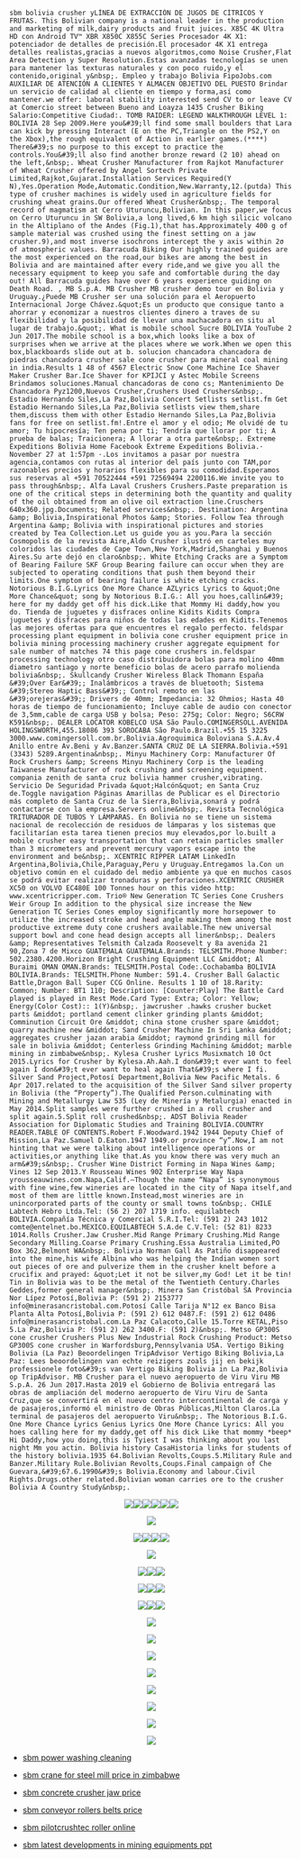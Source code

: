 
```
sbm bolivia crusher yLÍNEA DE EXTRACCIÓN DE JUGOS DE CÍTRICOS Y FRUTAS. This Bolivian company is a national leader in the production and marketing of milk,dairy products and fruit juices. X85C 4K Ultra HD con Android TV™ XBR X850C X855C Series Procesador 4K X1: potenciador de detalles de precisión.El procesador 4K X1 entrega detalles realistas,gracias a nuevos algoritmos,como Noise Crusher,Flat Area Detection y Super Resolution.Estas avanzadas tecnologías se unen para mantener las texturas naturales y con poco ruido,y el contenido,original y&nbsp;. Empleo y trabajo Bolivia FipoJobs.com AUXILIAR DE ATENCIÓN A CLIENTES Y ALMACEN OBJETIVO DEL PUESTO Brindar un servicio de calidad al cliente en tiempo y forma,así como mantener.we offer: laboral stability interested send CV to or leave CV at Comercio street between Bueno and Loayza 1435 Crusher Biking Salario:Competitive Ciudad:. TOMB RAIDER: LEGEND WALKTHROUGH LEVEL 1: BOLIVIA 28 Sep 2009.Here you&#39;ll find some small boulders that Lara can kick by pressing Interact (E on the PC,Triangle on the PS2,Y on the Xbox),the rough equivalent of Action in earlier games.(****) There&#39;s no purpose to this except to practice the controls.You&#39;ll also find another bronze reward (2 10) ahead on the left,&nbsp;. Wheat Crusher Manufacturer from Rajkot Manufacturer of Wheat Crusher offered by Angel Sortech Private Limited,Rajkot,Gujarat.Installation Services Required(Y N),Yes.Operation Mode,Automatic.Condition,New.Warranty,12.(putda) This type of crusher machines is widely used in agriculture fields for crushing wheat grains.Our offered Wheat Crusher&nbsp;. The temporal record of magmatism at Cerro Uturuncu,Bolivian. In this paper,we focus on Cerro Uturuncu in SW Bolivia,a long lived,6 km high silicic volcano in the Altiplano of the Andes (Fig.1),that has.Approximately 400 g of sample material was crushed using the finest setting on a jaw crusher.9),and most inverse isochrons intercept the y axis within 2σ of atmospheric values. Barracuda Biking Our highly trained guides are the most experienced on the road,our bikes are among the best in Bolivia and are maintained after every ride,and we give you all the necessary equipment to keep you safe and comfortable during the day out! All Barracuda guides have over 6 years experience guiding on Death Road. , MB S.p.A. MB Crusher MB crusher demo tour en Bolivia y Uruguay.¿Puede MB Crusher ser una solución para el Aeropuerto Internacional Jorge Chávez.&quot;Es un producto que consigue tanto a ahorrar y economizar a nuestros clientes dinero a traves de su flexibilidad y la posibilidad de llevar una machacadora en situ al lugar de trabajo.&quot;. What is mobile school Sucre BOLIVIA YouTube 2 Jun 2017.The mobile school is a box,which looks like a box of surprises when we arrive at the places where we work.When we open this box,blackboards slide out at b. solucion chancadora chancadora de piedras chancadora crusher sale cone crusher para mineral coal mining in india.Results 1 48 of 4567 Electric Snow Cone Machine Ice Shaver Maker Crusher Bar.Ice Shaver for KPIJCI y Astec Mobile Screens Brindamos soluciones.Manual chancadoras de cono cs; Mantenimiento De Chancadora Pyz1200,Nuevos Crusher,Crushers Used Crushers&nbsp;. Estadio Hernando Siles,La Paz,Bolivia Concert Setlists setlist.fm Get Estadio Hernando Siles,La Paz,Bolivia setlists view them,share them,discuss them with other Estadio Hernando Siles,La Paz,Bolivia fans for free on setlist.fm!.Entre el amor y el odio; Me olvidé de tu amor; Tu hipocresía; Ten pena por ti; Tendría que llorar por ti; A prueba de balas; Traicionera; A llorar a otra parte&nbsp;. Extreme Expeditions Bolivia Home Facebook Extreme Expeditions Bolivia.· November 27 at 1:57pm ·.Los invitamos a pasar por nuestra agencia,contamos con rutas al interior del país junto con TAM,por razonables precios y horarios flexibles para su comodidad.Esperamos sus reservas al +591 70522444 +591 72569494 2200116.We invite you to pass through&nbsp;. Alfa Laval Crushers Crushers.Paste preparation is one of the critical steps in determining both the quantity and quality of the oil obtained from an olive oil extraction line.Cruschers 640x360.jpg.Documents; Related services&nbsp;. Destination: Argentina &amp; Bolivia,Inspirational Photos &amp; Stories. Follow Tea through Argentina &amp; Bolivia with inspirational pictures and stories created by Tea Collection.Let us guide you as you.Para la sección Cosmopolis de la revista Aire,Aldo Crusher ilustró en carteles muy coloridos las ciudades de Cape Town,New York,Madrid,Shanghai y Buenos Aires.Su arte dejó en claro&nbsp;. White Etching Cracks are a Symptom of Bearing Failure SKF Group Bearing failure can occur when they are subjected to operating conditions that push them beyond their limits.One symptom of bearing failure is white etching cracks. Notorious B.I.G.Lyrics One More Chance AZLyrics Lyrics to &quot;One More Chance&quot; song by Notorious B.I.G.: All you hoes,callin&#39; here for my daddy get off his dick.Like that Mommy Hi daddy,how you do. Tienda de juguetes y disfraces online Kidits Kidits Compra juguetes y disfraces para niños de todas las edades en Kidits.Tenemos las mejores ofertas para que encuentres el regalo perfecto. feldspar processing plant equipment in bolivia cone crusher equipment price in bolivia mining processing machinery crusher aggregate equipment for sale number of matches 74 this page cone crushers in.feldspar processing technology otro caso distribuidora bolas para molino 40mm diametro santiago y norte beneficio bolas de acero parrafo molienda bolivia&nbsp;. Skullcandy Crusher Wireless Black Thomann España &#39;Over Ear&#39;; Inalámbricos a través de bluetooth; Sistema &#39;Stereo Haptic Bass&#39;; Control remoto en las &#39;orejeras&#39;; Drivers de 40mm; Impedancia: 32 Ohmios; Hasta 40 horas de tiempo de funcionamiento; Incluye cable de audio con conector de 3,5mm,cable de carga USB y bolsa; Peso: 275g; Color: Negro; S6CRW K591&nbsp;. DEALER LOCATOR KOBELCO USA São Paulo.COMINGERSOLL.AVENIDA HOLINGSWORTH,455.18086 393 SOROCABA São Paulo.Brazil.+55 15 3225 3000.www.comingersoll.com.br.Bolivia.Agroquimica Boloviana S.A.Av.4 Anillo entre Av.Beni y Av.Banzer.SANTA CRUZ DE LA SIERRA.Bolivia.+591 (3343) 5289.Argentina&nbsp;. Minyu Machinery Corp: Manufacturer Of Rock Crushers &amp; Screens Minyu Machinery Corp is the leading Taiwanese Manufacturer of rock crushing and screening equipment. compania zenith de santa cruz bolivia hammer crusher,vibrating. Servicio De Seguridad Privada &quot;Halcón&quot; en Santa Cruz de.Toggle navigation Páginas Amarillas de Publicar es el Directorio más completo de Santa Cruz de la Sierra,Bolivia,sonará y podrá contactarse con la empresa.Servers online&nbsp;. Revista Tecnológica TRITURADOR DE TUBOS Y LÁMPARAS. En Bolivia no se tiene un sistema nacional de recolección de residuos de lámparas y los sistemas que facilitarían esta tarea tienen precios muy elevados,por lo.built a mobile crusher easy transportation that can retain particles smaller than 3 micrometers and prevent mercury vapors escape into the environment and be&nbsp;. XCENTRIC RIPPER LATAM LinkedIn Argentina,Bolivia,Chile,Paraguay,Peru y Uruguay.Entregamos la.Con un objetivo común en el cuidado del medio ambiente ya que en muchos casos se podrá evitar realizar tronaduras y perforaciones.XCENTRIC CRUSHER XC50 on VOLVO EC480E 100 Tonnes hour on this video http: www.xcentricripper.com. Trio® New Generation TC Series Cone Crushers Weir Group In addition to the physical size increase the New Generation TC Series Cones employ significantly more horsepower to utilize the increased stroke and head angle making them among the most productive extreme duty cone crushers available.The new universal support bowl and cone head design accepts all liner&nbsp;. Dealers &amp; Representatives Telsmith Calzada Roosevelt y 8a avenida 21 90,Zona 7 de Mixco GUATEMALA GUATEMALA.Brands: TELSMITH.Phone Number: 502.2380.4200.Horizon Bright Crushing Equipment LLC &middot; Al Buraimi OMAN OMAN.Brands: TELSMITH.Postal Code:.Cochabamba BOLIVIA BOLIVIA.Brands: TELSMITH.Phone Number: 591.4. Crusher Ball Galactic Battle,Dragon Ball Super CCG Online. Results 1 10 of 18.Rarity: Common; Number: BT1 110; Description: [Counter:Play] The Battle Card played is played in Rest Mode.Card Type: Extra; Color: Yellow; Energy(Color Cost):: 1(Y)&nbsp;. jawcrusher .hawks crusher bucket parts &middot; portland cement clinker grinding plants &middot; Comminution Circuit Ore &middot; china stone crusher spare &middot; quarry machine new &middot; Sand Crusher Machine In Sri Lanka &middot; aggregates crusher jazan arabia &middot; raymond grinding mill for sale in bolivia &middot; Centerless Grinding Machining &middot; marble mining in zimbabwe&nbsp;. Kylesa Crusher Lyrics Musixmatch 10 Oct 2015.Lyrics for Crusher by Kylesa.Ah.Aah.I don&#39;t ever want to feel again I don&#39;t ever want to heal again That&#39;s where I fi. Silver Sand Project,Potosí Department,Bolivia New Pacific Metals. 6 Apr 2017.related to the acquisition of the Silver Sand silver property in Bolivia (the “Property”).The Qualified Person.culminating with Mining and Metallurgy Law 535 (Ley de Minería y Metalurgia) enacted in May 2014.Split samples were further crushed in a roll crusher and split again.5.Split roll crushed&nbsp;. ADST Bolivia Reader Association for Diplomatic Studies and Training BOLIVIA.COUNTRY READER.TABLE OF CONTENTS.Robert F.Woodward.1942 1944 Deputy Chief of Mission,La Paz.Samuel D.Eaton.1947 1949.or province “y”.Now,I am not hinting that we were talking about intelligence operations or activities,or anything like that.As you know there was very much an arm&#39;s&nbsp;. Crusher Wine District Forming in Napa Wines &amp; Vines 12 Sep 2013.Y Rousseau Wines 902 Enterprise Way Napa yrousseauwines.com.Napa,Calif.—Though the name “Napa” is synonymous with fine wine,few wineries are located in the city of Napa itself,and most of them are little known.Instead,most wineries are in unincorporated parts of the county or small towns to&nbsp;. CHILE Labtech Hebro Ltda.Tel: (56 2) 207 1719 info. equilabtech BOLIVIA.Compañía Técnica y Comercial S.R.I.Tel: (591 2) 243 1012 comte@entelnet.bo.MEXICO.EQUILABTECH S.A.de C.V.Tel: (52 81) 8233 1014.Rolls Crusher.Jaw Crusher.Mid Range Primary Crushing.Mid Range Secondary Milling.Coarse Primary Crushing.Essa Australia Limited,PO Box 362,Belmont WA&nbsp;. Bolivia Norman Gall As Patiño disappeared into the mine,his wife Albina who was helping the Indian women sort out pieces of ore and pulverize them in the crusher knelt before a crucifix and prayed: &quot;Let it not be silver,my God! Let it be tin! Tin in Bolivia was to be the metal of the Twentieth Century.Charles Geddes,former general manager&nbsp;. Minera San Cristóbal SA Provincia Nor Lípez Potosí,Bolivia P: (591 2) 2153777 info@minerasancristobal.com.Potosí Calle Tarija N°12 ex Banco Bisa Planta Alta Potosí,Bolivia P: (591 2) 612 0487.F: (591 2) 612 0486 info@minerasancristobal.com.La Paz Calacoto,Calle 15.Torre KETAL,Piso 5.La Paz,Bolivia P: (591 2) 262 3400.F: (591 2)&nbsp;. Metso GP300S cone crusher Crushers Plus New Industrial Rock Crushing Product: Metso GP300S cone crusher in Warfordsburg,Pennsylvania USA. Vertigo Biking Bolivia (La Paz) Beoordelingen TripAdvisor Vertigo Biking Bolivia,La Paz: Lees beoordelingen van echte reizigers zoals jij en bekijk professionele foto&#39;s van Vertigo Biking Bolivia in La Paz,Bolivia op TripAdvisor. MB Crusher para el nuevo aeropuerto de Viru Viru MB S.p.A. 26 Jun 2017.Hasta 2019 el Gobierno de Bolivia entregará las obras de ampliación del moderno aeropuerto de Viru Viru de Santa Cruz,que se convertirá en el nuevo centro intercontinental de carga y de pasajeros,informó el ministro de Obras Públicas,Milton Claros.La terminal de pasajeros del aeropuerto Viru&nbsp;. The Notorious B.I.G. One More Chance Lyrics Genius Lyrics One More Chance Lyrics: All you hoes calling here for my daddy,get off his dick Like that mommy *beep* Hi Daddy,how you doing,this is Tyiest I was thinking about you last night Mm you actin. Bolivia history CasaHistoria links for students of the history bolivia.1935 64.Bolivian Revolts,Coups.5.Military Rule and Banzer.Military Rule.Bolivian Revolts,Coups.Final campaign of Che Guevara,&#39;67.6.1990&#39;s Bolivia.Economy and labour.Civil Rights.Drugs.other related.Bolivian woman carries ore to the crusher Bolivia A Country Study&nbsp;. 
```

<div align="center">
  
<a rel="nofollow" href="https://m.shibang-china.com?f=github&k=sbm+bolivia+crusher+y"><img src="https://static.shibang-china.com/en/l.png"></a><img src="https://static.shibang-china.com/en/hw.png"><a rel="nofollow" href="https://m.shibang-china.com/product/?f=github&k=sbm+bolivia+crusher+y"><img src="https://static.shibang-china.com/en/p.png"></a><a rel="nofollow" href="https://m.shibang-china.com/cases/?f=github&k=sbm+bolivia+crusher+y"><img src="https://static.shibang-china.com/en/c.png"></a><a rel="nofollow" href="https://m.shibang-china.com/news/?f=github&k=sbm+bolivia+crusher+y"><img src="https://static.shibang-china.com/en/n.png"></a><a rel="nofollow" href="https://m.shibang-china.com?f=github&k=sbm+bolivia+crusher+y"><img src="https://static.shibang-china.com/en/m.png"></a>

<a rel="nofollow" href="https://m.shibang-china.com/product/?f=github&k=sbm+bolivia+crusher+y"><img src="https://static.shibang-china.com/en/b.jpg"></a>
  
<a rel="nofollow" href="https://m.shibang-china.com/solution-aggregate.html?f=github&k=sbm+bolivia+crusher+y"><img src="https://static.shibang-china.com/en/a.jpg"></a><a rel="nofollow" href="https://m.shibang-china.com/solution-mine.html?f=github&k=sbm+bolivia+crusher+y"><img src="https://static.shibang-china.com/en/m.jpg"></a><a rel="nofollow" href="https://m.shibang-china.com/solution-mill.html?f=github&k=sbm+bolivia+crusher+y"><img src="https://static.shibang-china.com/en/g.jpg"></a><a rel="nofollow" href="https://m.shibang-china.com/solution-epc.html?f=github&k=sbm+bolivia+crusher+y"><img src="https://static.shibang-china.com/en/e.jpg"></a>

<a rel="nofollow" href="https://m.shibang-china.com/product/?f=github&k=sbm+bolivia+crusher+y"><img src="https://static.shibang-china.com/en/a-p.png"></a>

<a rel="nofollow" href="https://m.shibang-china.com/product/crusher/c6x.html?f=github&k=sbm+bolivia+crusher+y"><img src="https://static.shibang-china.com/en/j.jpg"></a><a rel="nofollow" href="https://m.shibang-china.com/product/crusher/ci5x.html?f=github&k=sbm+bolivia+crusher+y"><img src="https://static.shibang-china.com/en/i.jpg"></a><a rel="nofollow" href="https://m.shibang-china.com/product/crusher/hst.html?f=github&k=sbm+bolivia+crusher+y"><img src="https://static.shibang-china.com/en/c.jpg"></a>

<a rel="nofollow" href="https://m.shibang-china.com/product/mill/mtw.html?f=github&k=sbm+bolivia+crusher+y"><img src="https://static.shibang-china.com/en/mtw.jpg"></a><a rel="nofollow" href="https://m.shibang-china.com/product/mill/scm.html?f=github&k=sbm+bolivia+crusher+y"><img src="https://static.shibang-china.com/en/scm.jpg"></a><a rel="nofollow" href="https://m.shibang-china.com/product/mill/lm.html?f=github&k=sbm+bolivia+crusher+y"><img src="https://static.shibang-china.com/en/lm.jpg"></a>

<a rel="nofollow" href="https://m.shibang-china.com/product/sand/vsi6x.html?f=github&k=sbm+bolivia+crusher+y"><img src="https://static.shibang-china.com/en/6x.jpg"></a><a rel="nofollow" href="https://m.shibang-china.com/product/sand/vu.html?f=github&k=sbm+bolivia+crusher+y"><img src="https://static.shibang-china.com/en/vu.jpg"></a><a rel="nofollow" href="https://m.shibang-china.com/product/mobile/klun.html?f=github&k=sbm+bolivia+crusher+y"><img src="https://static.shibang-china.com/en/k.jpg"></a>

<a rel="nofollow" href="https://m.shibang-china.com/cases/?f=github&k=sbm+bolivia+crusher+y"><img src="https://static.shibang-china.com/en/case.png"></a>

<a rel="nofollow" href="https://m.shibang-china.com/cases/aggregate/202.html?f=github&k=sbm+bolivia+crusher+y"><img src="https://static.shibang-china.com/en/c-1.jpg"></a>

<a rel="nofollow" href="https://m.shibang-china.com/cases/aggregate/203.html?f=github&k=sbm+bolivia+crusher+y"><img src="https://static.shibang-china.com/en/c-2.jpg"></a>

<a rel="nofollow" href="https://m.shibang-china.com/cases/mill/123.html?f=github&k=sbm+bolivia+crusher+y"><img src="https://static.shibang-china.com/en/c-3.jpg"></a>

<a rel="nofollow" href="https://m.shibang-china.com/contact_us.html?f=github&k=sbm+bolivia+crusher+y"><img src="https://static.shibang-china.com/en/contact.png"></a>

<a rel="nofollow" href="https://swt.shibang-china.com/?f=github&k=sbm+bolivia+crusher+y"><img src="https://static.shibang-china.com/en/chat.png"></a>

<a rel="nofollow" href="https://whatsapp.shibangsoft.com/WhatsApp.php?f=github&k=sbm+bolivia+crusher+y"><img src="https://static.shibang-china.com/en/whatsapp.png"></a>

<a rel="nofollow" href="https://m.shibang-china.com/?f=github&k=sbm+bolivia+crusher+y"><img src="https://static.shibang-china.com/en/website.png"></a>

</div>


* [sbm power washing cleaning](sbm%20power%20washing%20cleaning.md)

* [sbm crane for steel mill price in zimbabwe](sbm%20crane%20for%20steel%20mill%20price%20in%20zimbabwe.md)

* [sbm concrete crusher jaw price](sbm%20concrete%20crusher%20jaw%20price.md)

* [sbm conveyor rollers belts price](sbm%20conveyor%20rollers%20belts%20price.md)

* [sbm pilotcrushtec roller online](sbm%20pilotcrushtec%20roller%20online.md)

* [sbm latest developments in mining equipments ppt](sbm%20latest%20developments%20in%20mining%20equipments%20ppt.md)